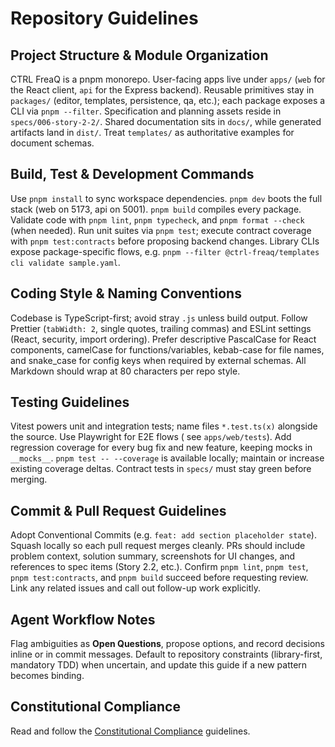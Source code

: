 # Repository Guidelines

## Project Structure & Module Organization

CTRL FreaQ is a pnpm monorepo. User-facing apps live under `apps/` (`web` for
the React client, `api` for the Express backend). Reusable primitives stay in
`packages/` (editor, templates, persistence, qa, etc.); each package exposes a
CLI via `pnpm --filter`. Specification and planning assets reside in
`specs/006-story-2-2/`. Shared documentation sits in `docs/`, while generated
artifacts land in `dist/`. Treat `templates/` as authoritative examples for
document schemas.

## Build, Test & Development Commands

Use `pnpm install` to sync workspace dependencies. `pnpm dev` boots the full
stack (web on 5173, api on 5001). `pnpm build` compiles every package. Validate
code with `pnpm lint`, `pnpm typecheck`, and `pnpm format --check` (when
needed). Run unit suites via `pnpm test`; execute contract coverage with
`pnpm test:contracts` before proposing backend changes. Library CLIs expose
package-specific flows, e.g.
`pnpm --filter @ctrl-freaq/templates cli validate sample.yaml`.

## Coding Style & Naming Conventions

Codebase is TypeScript-first; avoid stray `.js` unless build output. Follow
Prettier (`tabWidth: 2`, single quotes, trailing commas) and ESLint settings
(React, security, import ordering). Prefer descriptive PascalCase for React
components, camelCase for functions/variables, kebab-case for file names, and
snake_case for config keys when required by external schemas. All Markdown
should wrap at 80 characters per repo style.

## Testing Guidelines

Vitest powers unit and integration tests; name files `*.test.ts(x)` alongside
the source. Use Playwright for E2E flows ( see `apps/web/tests`). Add regression
coverage for every bug fix and new feature, keeping mocks in `__mocks__`.
`pnpm test -- --coverage` is available locally; maintain or increase existing
coverage deltas. Contract tests in `specs/` must stay green before merging.

## Commit & Pull Request Guidelines

Adopt Conventional Commits (e.g. `feat: add section placeholder state`). Squash
locally so each pull request merges cleanly. PRs should include problem context,
solution summary, screenshots for UI changes, and references to spec items
(Story 2.2, etc.). Confirm `pnpm lint`, `pnpm test`, `pnpm test:contracts`, and
`pnpm build` succeed before requesting review. Link any related issues and call
out follow-up work explicitly.

## Agent Workflow Notes

Flag ambiguities as **Open Questions**, propose options, and record decisions
inline or in commit messages. Default to repository constraints (library-first,
mandatory TDD) when uncertain, and update this guide if a new pattern becomes
binding.

## Constitutional Compliance

Read and follow the [Constitutional Compliance](CONSTITUTION.md) guidelines.
